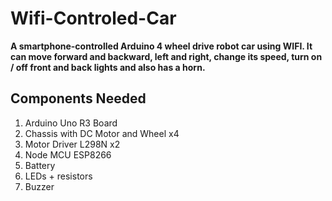 # Wifi-Controled-Car

**A smartphone-controlled Arduino 4 wheel drive robot car using WIFI. It can move forward and backward, left and right, change its speed, turn on / off front and back lights and also has a horn.**

## **Components Needed**

1. Arduino Uno R3 Board
2. Chassis with DC Motor and Wheel x4
3. Motor Driver L298N x2
4. Node MCU ESP8266
5. Battery
6. LEDs + resistors
7. Buzzer
